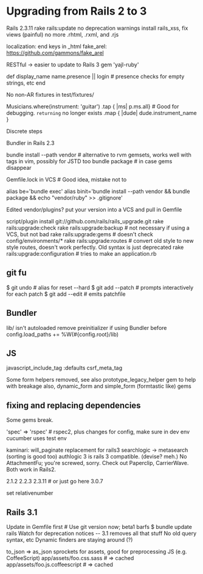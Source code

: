 Upgrading from Rails 2 to 3
===========================

Rails 2.3.11
rake rails:update
no deprecation warnings
install rails_xss, fix views (painful)
no more .rhtml, .rxml, and .rjs

localization: end keys in _html
fake_arel: https://github.com/gammons/fake_arel

RESTful -> easier to update to Rails 3
gem 'yajl-ruby'

def display_name
  name.presence || login # presence checks for empty strings, etc
end

No non-AR fixtures in test/fixtures/

Musicians.where(instrument: 'guitar')
         .tap { |ms| p.ms.all} # Good for debugging.  `returning` no longer exists
         .map { |dude| dude.instrument_name }

Discrete steps

Bundler in Rails 2.3

bundle install --path vendor # alternative to rvm gemsets, works well with tags in vim, possibly for JSTD too
bundle package # in case gems disappear

Gemfile.lock in VCS # Good idea, mistake not to

alias be='bundle exec'
alias binit='bundle install --path vendor && bundle package && echo "vendor/ruby" >> .gitignore'

Edited vendor/plugins?  put your version into a VCS and pull in Gemfile

script/plugin install git://github.com/rails/rails_upgrade.git
rake rails:upgrade:check
rake rails:upgrade:backup # not necessary if using a VCS, but not bad
rake rails:upgrade:gems # doesn't check config/environments/*
rake rails:upgrade:routes # convert old style to new style routes, doesn't work perfectly.  Old syntax is just deprecated
rake rails:upgrade:configuration # tries to make an application.rb

git fu
------

  $ git undo # alias for reset --hard
  $ git add --patch # prompts interactively for each patch
  $ git add --edit # emits patchfile

Bundler
-------

lib/ isn't autoloaded
remove preinitializer if using Bundler before
config.load_paths += %W(#{config.root}/lib)

JS
--

javascript_include_tag :defaults
csrf_meta_tag

Some form helpers removed, see also prototype_legacy_helper gem to help with breakage
also, dynamic_form and simple_form (formtastic like) gems

fixing and replacing dependencies
---------------------------------

Some gems break.

'spec' => 'rspec' # rspec2, plus changes for config, make sure in dev env
cucumber uses test env

kaminari: will_paginate replacement for rails3
searchlogic -> metasearch (sorting is good too)
authlogic 3 is rails 3 compatible.  (devise?  meh.)
No AttachmentFu; you're screwed, sorry.  Check out Paperclip, CarrierWave.  Both work in Rails2.

2.1.2
2.2.3
2.3.11 # or just go here
3.0.7

set relativenumber

Rails 3.1
---------

Update in Gemfile first # Use git version now; beta1 barfs
$ bundle update rails
Watch for deprecation notices -- 3.1 removes all that stuff
  No old query syntax, etc
  Dynamic finders are staying around (?)

to_json => as_json
sprockets for assets, good for preprocessing JS (e.g. CoffeeScript)
  app/assets/foo.css.sass # => cached
  app/assets/foo.js.coffeescript # => cached
